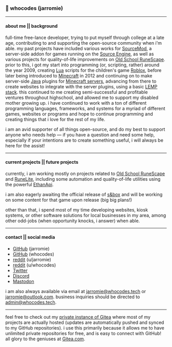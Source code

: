 ### 👾 whocodes (jarromie)

___

#### about me || background

full-time free-lance developer, trying to put myself through college at a late age, contributing to and supporting the open-source community when i'm able. my past projects have included various works for [SourceMod](https://www.sourcemod.net/), a server-side addon for games running on the [Source Engine](https://en.wikipedia.org/wiki/Source_(game_engine)), as well as various projects for quality-of-life improvements on [Old School RuneScape](https://en.wikipedia.org/wiki/Old_School_RuneScape). prior to this, i got my start into programming (or, scripting, rather) around the year 2009, creating [Lua](https://en.wikipedia.org/wiki/Lua_(programming_language)) scripts for the children's game [Roblox](https://en.wikipedia.org/wiki/Roblox), before later being introduced to [Minecraft](https://en.wikipedia.org/wiki/Minecraft) in 2012 and continuing on to make server-side [Java](https://en.wikipedia.org/wiki/Java_(programming_language)) plugins for [Minecraft servers](https://en.wikipedia.org/wiki/Minecraft_server), advancing from there to create websites to integrate with the server plugins, using a basic [LEMP stack](https://en.wikipedia.org/wiki/Solution_stack#cite_ref-LEMPHome_12-0). this continued to me creating semi-successful and profitable ventures throughout highschool, and allowed me to support my disabled mother growing up. i have continued to work with a ton of different programming languages, frameworks, and systems for a myriad of different games, websites or programs and hope to continue programming and creating things that i love for the rest of my life.

i am an avid supporter of all things open-source, and do my best to support anyone who needs help — if you have a question and need some help, especially if your intentions are to create something useful, i will always be here for the assist!

___

#### current projects || future projects

currently, i am working mostly on projects related to [Old School RuneScape](https://en.wikipedia.org/wiki/Old_School_RuneScape) and [RuneLite](https://github.com/runelite), including some automation and quality-of-life utilities using the powerful [EthanApi](https://github.com/Ethan-Vann/EthanVannPlugins). 

i am also eagerly awaiting the official release of [s&box](https://sbox.game/) and will be working on some content for that game upon release (big big plans!) 

other than that, i spend most of my time developing websites, kiosk systems, or other software solutions for local businesses in my area, among other odd-jobs (when opportunity knocks, i answer) when able.

___

#### contact || social media

* [GitHub](https://github.com/jarromie) (jarromie)
* [GitHub](https://github.com/whocodes) (whocodes)
* [reddit](https://reddit.com/u/jarromie) (u/jarromie)
* [reddit](https://reddit.com/u/whocodes) (u/whocodes)
* [Twitter](https://twitter.com/jarr0mie)
* [Discord](https://discordapp.com/users/552672975124561932)
* [Mastodon](https://mastodon.social/@jarromie)

i am also always available via email at [jarromie@whocodes.tech](mailto:jarromie@whocodes.tech) or [jarromie@outlook.com](mailto:jarromie@outlook.com). business inquiries should be directed to [admin@whocodes.tech](mailto:admin@whocodes.tech).

___

feel free to check out my [private instance of Gitea](https://git.whocodes.tech/) where most of my projects are actually hosted (updates are automatically pushed and synced to my GitHub repositories). i use this primarily because it allows me to have unlimited private repositories for free, and is easy to connect with GitHub! all glory to the geniuses at [Gitea.com](https://gitea.com/).
